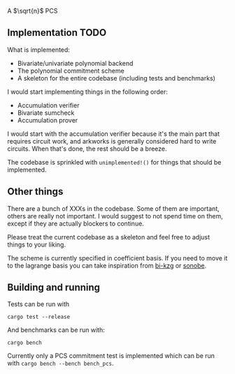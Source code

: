 A $\sqrt{n}$ PCS

## Implementation TODO

What is implemented:
- Bivariate/univariate polynomial backend
- The polynomial commitment scheme
- A skeleton for the entire codebase (including tests and benchmarks)

I would start implementing things in the following order:
- Accumulation verifier
- Bivariate sumcheck
- Accumulation prover

I would start with the accumulation verifier because it's the main part that requires circuit work, and arkworks is
generally considered hard to write circuits. When that's done, the rest should be a breeze.

The codebase is sprinkled with `unimplemented!()` for things that should be implemented.

## Other things

There are a bunch of XXXs in the codebase. Some of them are important, others are really not important. I would suggest
to not spend time on them, except if they are actually blockers to continue.

Please treat the current codebase as a skeleton and feel free to adjust things to your liking.

The scheme is currently specified in coefficient basis. If you need to move it to the lagrange basis you can take
inspiration from [bi-kzg](https://github.com/PolyhedraZK/Expander-rs/blob/main/bi-kzg/src/lagrange_form_bi_kzg.rs) or
[sonobe](https://github.com/privacy-scaling-explorations/sonobe/blob/edadcdd520b8cf657cfa5c679dd09c6579759b0c/folding-schemes/src/utils/lagrange_poly.rs#L59).

## Building and running

Tests can be run with
```
cargo test --release
```

And benchmarks can be run with:
```
cargo bench
```

Currently only a PCS commitment test is implemented which can be run with `cargo bench --bench bench_pcs`.


